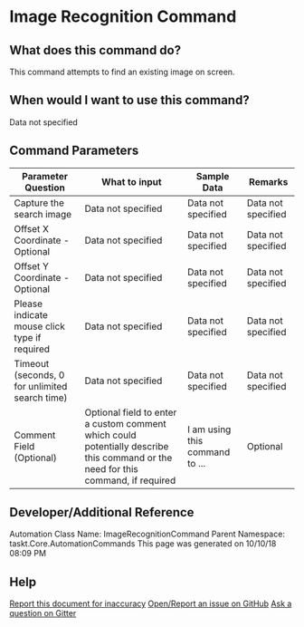 <!--TITLE: Image Recognition Command -->
<!-- SUBTITLE: a command in the Image Commands group -->
# Image Recognition Command


## What does this command do?
This command attempts to find an existing image on screen.


## When would I want to use this command?
Data not specified


## Command Parameters
| Parameter Question   	| What to input  	|  Sample Data 	| Remarks  	|
| ---                    | ---               | ---           | ---       |
|Capture the search image|Data not specified|Data not specified|Data not specified|
|Offset X Coordinate - Optional|Data not specified|Data not specified|Data not specified|
|Offset Y Coordinate - Optional|Data not specified|Data not specified|Data not specified|
|Please indicate mouse click type if required|Data not specified|Data not specified|Data not specified|
|Timeout (seconds, 0 for unlimited search time)|Data not specified|Data not specified|Data not specified|
|Comment Field (Optional)|Optional field to enter a custom comment which could potentially describe this command or the need for this command, if required|I am using this command to ...|Optional|


## Developer/Additional Reference
Automation Class Name: ImageRecognitionCommand
Parent Namespace: taskt.Core.AutomationCommands
This page was generated on 10/10/18 08:09 PM


## Help
[Report this document for inaccuracy](/#)
[Open/Report an issue on GitHub](/#)
[Ask a question on Gitter](/#)
